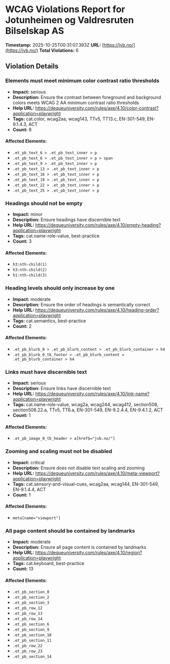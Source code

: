 # WCAG Violations Report for Jotunheimen og Valdresruten Bilselskap AS

**Timestamp:** 2025-10-25T00:31:07.393Z
**URL:** [https://jvb.no/](https://jvb.no/)
**Total Violations:** 6

## Violation Details

### Elements must meet minimum color contrast ratio thresholds

- **Impact:** serious
- **Description:** Ensure the contrast between foreground and background colors meets WCAG 2 AA minimum contrast ratio thresholds
- **Help URL:** https://dequeuniversity.com/rules/axe/4.10/color-contrast?application=playwright
- **Tags:** cat.color, wcag2aa, wcag143, TTv5, TT13.c, EN-301-549, EN-9.1.4.3, ACT
- **Count:** 8

#### Affected Elements:

- `.et_pb_text_6 > .et_pb_text_inner > p`
- `.et_pb_text_6 > .et_pb_text_inner > p > span`
- `.et_pb_text_9 > .et_pb_text_inner > p`
- `.et_pb_text_13 > .et_pb_text_inner > p`
- `.et_pb_text_16 > .et_pb_text_inner > p`
- `.et_pb_text_19 > .et_pb_text_inner > p`
- `.et_pb_text_22 > .et_pb_text_inner > p`
- `.et_pb_text_25 > .et_pb_text_inner > p`

### Headings should not be empty

- **Impact:** minor
- **Description:** Ensure headings have discernible text
- **Help URL:** https://dequeuniversity.com/rules/axe/4.10/empty-heading?application=playwright
- **Tags:** cat.name-role-value, best-practice
- **Count:** 3

#### Affected Elements:

- `h3:nth-child(1)`
- `h3:nth-child(2)`
- `h1:nth-child(3)`

### Heading levels should only increase by one

- **Impact:** moderate
- **Description:** Ensure the order of headings is semantically correct
- **Help URL:** https://dequeuniversity.com/rules/axe/4.10/heading-order?application=playwright
- **Tags:** cat.semantics, best-practice
- **Count:** 2

#### Affected Elements:

- `.et_pb_blurb_0 > .et_pb_blurb_content > .et_pb_blurb_container > h4`
- `.et_pb_blurb_0_tb_footer > .et_pb_blurb_content > .et_pb_blurb_container > h4`

### Links must have discernible text

- **Impact:** serious
- **Description:** Ensure links have discernible text
- **Help URL:** https://dequeuniversity.com/rules/axe/4.10/link-name?application=playwright
- **Tags:** cat.name-role-value, wcag2a, wcag244, wcag412, section508, section508.22.a, TTv5, TT6.a, EN-301-549, EN-9.2.4.4, EN-9.4.1.2, ACT
- **Count:** 1

#### Affected Elements:

- `.et_pb_image_0_tb_header > a[href$="jvb.no/"]`

### Zooming and scaling must not be disabled

- **Impact:** critical
- **Description:** Ensure <meta name="viewport"> does not disable text scaling and zooming
- **Help URL:** https://dequeuniversity.com/rules/axe/4.10/meta-viewport?application=playwright
- **Tags:** cat.sensory-and-visual-cues, wcag2aa, wcag144, EN-301-549, EN-9.1.4.4, ACT
- **Count:** 1

#### Affected Elements:

- `meta[name="viewport"]`

### All page content should be contained by landmarks

- **Impact:** moderate
- **Description:** Ensure all page content is contained by landmarks
- **Help URL:** https://dequeuniversity.com/rules/axe/4.10/region?application=playwright
- **Tags:** cat.keyboard, best-practice
- **Count:** 13

#### Affected Elements:

- `.et_pb_section_0`
- `.et_pb_section_2`
- `.et_pb_section_3`
- `.et_pb_row_12`
- `.et_pb_row_13`
- `.et_pb_row_14`
- `.et_pb_section_6`
- `.et_pb_section_9`
- `.et_pb_section_10`
- `.et_pb_section_11`
- `.et_pb_row_22`
- `.et_pb_row_23`
- `.et_pb_section_14`
